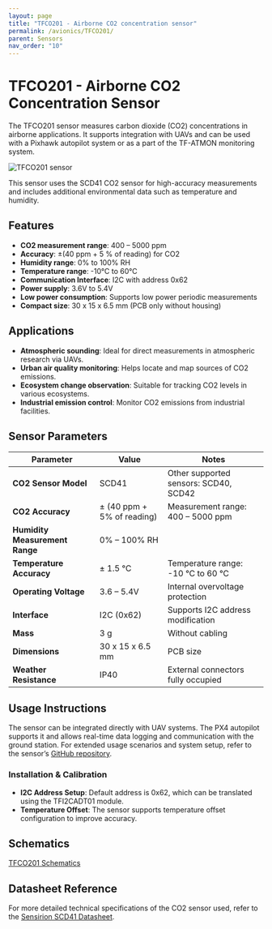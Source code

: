```yaml
---
layout: page
title: "TFCO201 - Airborne CO2 concentration sensor"
permalink: /avionics/TFCO201/
parent: Sensors
nav_order: "10"
---
```


# TFCO201 - Airborne CO2 Concentration Sensor

The TFCO201 sensor measures carbon dioxide (CO2) concentrations in airborne applications. It supports integration with UAVs and can be used with a Pixhawk autopilot system or as a part of the TF-ATMON monitoring system.


![TFCO201 sensor](https://github.com/ThunderFly-aerospace/TFCO201/assets/5196729/bca47559-f115-4941-bb79-61ccec8639b7)

This sensor uses the SCD41 CO2 sensor for high-accuracy measurements and includes additional environmental data such as temperature and humidity.

## Features
- **CO2 measurement range**: 400 – 5000 ppm
- **Accuracy**: ±(40 ppm + 5 % of reading) for CO2
- **Humidity range**: 0% to 100% RH
- **Temperature range**: -10°C to 60°C
- **Communication Interface**: I2C with address 0x62
- **Power supply**: 3.6V to 5.4V
- **Low power consumption**: Supports low power periodic measurements
- **Compact size**: 30 x 15 x 6.5 mm (PCB only without housing)

## Applications
- **Atmospheric sounding**: Ideal for direct measurements in atmospheric research via UAVs.
- **Urban air quality monitoring**: Helps locate and map sources of CO2 emissions.
- **Ecosystem change observation**: Suitable for tracking CO2 levels in various ecosystems.
- **Industrial emission control**: Monitor CO2 emissions from industrial facilities.

## Sensor Parameters

| Parameter                    | Value                               | Notes                                       |
|------------------------------|-------------------------------------|---------------------------------------------|
| **CO2 Sensor Model**          | SCD41                              | Other supported sensors: SCD40, SCD42       |
| **CO2 Accuracy**              | ± (40 ppm + 5% of reading)          | Measurement range: 400 – 5000 ppm           |
| **Humidity Measurement Range**| 0% – 100% RH                       |                                             |
| **Temperature Accuracy**      | ± 1.5 °C                           | Temperature range: -10 °C to 60 °C          |
| **Operating Voltage**         | 3.6 – 5.4V                         | Internal overvoltage protection              |
| **Interface**                 | I2C (0x62)                         | Supports I2C address modification           |
| **Mass**                      | 3 g                                | Without cabling                             |
| **Dimensions**                | 30 x 15 x 6.5 mm                   | PCB size                                    |
| **Weather Resistance**        | IP40                               | External connectors fully occupied          |

## Usage Instructions

The sensor can be integrated directly with UAV systems. The PX4 autopilot supports it and allows real-time data logging and communication with the ground station. For extended usage scenarios and system setup, refer to the sensor’s [GitHub repository](https://github.com/ThunderFly-aerospace/TFCO201).

### Installation & Calibration
- **I2C Address Setup**: Default address is 0x62, which can be translated using the TFI2CADT01 module.
- **Temperature Offset**: The sensor supports temperature offset configuration to improve accuracy.

## Schematics
[TFCO201 Schematics](https://github.com/ThunderFly-aerospace/TFCO201/blob/TFCO201A/doc/gen/TFCO201-schematic.pdf)

## Datasheet Reference
For more detailed technical specifications of the CO2 sensor used, refer to the [Sensirion SCD41 Datasheet](https://sensirion.com/media/documents/E0F04247/631EF271/CD_DS_SCD40_SCD41_Datasheet_D1.pdf).

